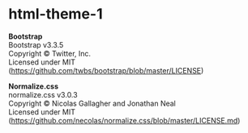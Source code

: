 # html-theme-1

<strong>Bootstrap</strong><br>
Bootstrap v3.3.5<br>
Copyright © Twitter, Inc.<br>
Licensed under MIT (https://github.com/twbs/bootstrap/blob/master/LICENSE)<br>

<strong>Normalize.css</strong><br>
normalize.css v3.0.3<br>
Copyright © Nicolas Gallagher and Jonathan Neal<br>
Licensed under MIT (https://github.com/necolas/normalize.css/blob/master/LICENSE.md)
